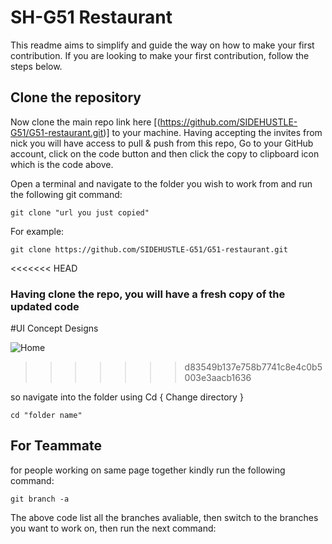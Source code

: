 # SH-G51 Restaurant

This readme aims to simplify and guide the way on how to make your first contribution. If you are looking to make your first contribution, follow the steps below.

## Clone the repository

Now clone the main repo link here [(https://github.com/SIDEHUSTLE-G51/G51-restaurant.git)] to your machine. Having accepting the invites from nick you will have access to pull & push from this repo, Go to your GitHub account, click on the code button and then click the copy to clipboard icon which is the code above.

Open a terminal and navigate to the folder you wish to work from and run the following git command:

```
git clone "url you just copied"
```

For example:

```
git clone https://github.com/SIDEHUSTLE-G51/G51-restaurant.git
```

<<<<<<< HEAD

### Having clone the repo, you will have a fresh copy of the updated code

#UI Concept Designs

![Home](https://user-images.githubusercontent.com/21057939/164898329-1123cd47-5bd8-4ce5-8729-cd08f7cb4634.png)

> > > > > > > d83549b137e758b7741c8e4c0b5003e3aacb1636

so navigate into the folder using Cd { Change directory }

```
cd "folder name"
```

## For Teammate

for people working on same page together kindly run the following command:

```
git branch -a
```

The above code list all the branches avaliable, then switch to the branches you want to work on,
then run the next command:
